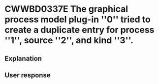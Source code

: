 # CWWBD0337E The graphical process model plug-in ''0'' tried to create a duplicate entry for process ''1'', source ''2'', and kind ''3''.

## Explanation

## User response